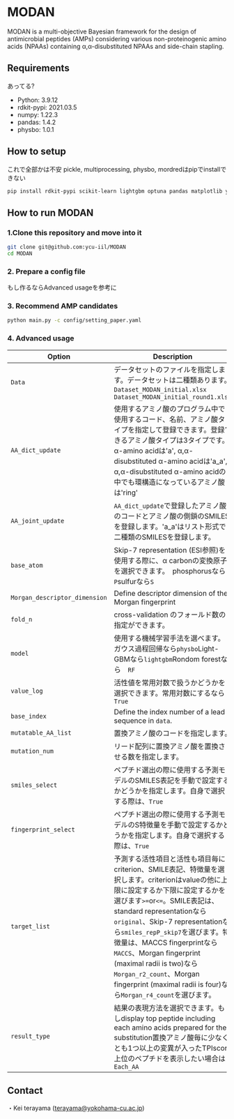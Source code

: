 # MODAN

MODAN is a multi-objective Bayesian framework for the design of antimicrobial peptides (AMPs) considering various non-proteinogenic amino acids (NPAAs) containing α,α-disubstituted NPAAs and side-chain stapling.

## Requirements
あってる?
- Python: 3.9.12
- rdkit-pypi: 2021.03.5
- numpy: 1.22.3
- pandas: 1.4.2
- physbo: 1.0.1

## How to setup

これで全部かは不安
pickle, multiprocessing, physbo, mordredはpipでinstallできない
```bash
pip install rdkit-pypi scikit-learn lightgbm optuna pandas matplotlib yaml argparse os
```

## How to run MODAN

### 1.Clone this repository and move into it
```bash
git clone git@github.com:ycu-iil/MODAN
cd MODAN
```

### 2. Prepare a config file
もし作るならAdvanced usageを参考に

### 3. Recommend AMP candidates 

```bash
python main.py -c config/setting_paper.yaml
```

### 4. Advanced usage

| Option  | Description |
| ------------- | ------------- |
| `Data`  | データセットのファイルを指定します。データセットは二種類あります。 `Dataset_MODAN_initial.xlsx`　`Dataset_MODAN_initial_round1.xlsx` |
| `AA_dict_update`  | 使用するアミノ酸のプログラム中で使用するコード、名前、アミノ酸タイプを指定して登録できます。登録できるアミノ酸タイプは3タイプです。α-amino acidは'a', α,α-disubstituted α-amino acidは'a_a', α,α-disubstituted α-amino acidの中でも環構造になっているアミノ酸は'ring'|
| `AA_joint_update` | `AA_dict_update`で登録したアミノ酸のコードとアミノ酸の側鎖のSMILESを登録します。'a_a'はリスト形式で二種類のSMILESを登録します。 |
| `base_atom` | Skip-7 representation (ESI参照)を使用する際に、α carbonの変換原子を選択できます。　phosphorusなら`P`sulfurなら`S`　|
| `Morgan_descriptor_dimension` | Define descriptor dimension of the Morgan fingerprint |
| `fold_n` | cross-validation のフォールド数の指定ができます。 |
| `model` | 使用する機械学習手法を選べます。ガウス過程回帰なら`physbo`Light-GBMなら`lightgbm`Rondom forestなら　`RF` |
| `value_log` |  活性値を常用対数で扱うかどうかを選択できます。常用対数にするなら`True` |
| `base_index` | Define the index number of a lead sequence in `data`. |
| `mutatable_AA_list` | 置換アミノ酸のコードを指定します。 |
| `mutation_num` | リード配列に置換アミノ酸を置換させる数を指定します。 |
| `smiles_select` | ペプチド選出の際に使用する予測モデルのSMILES表記を手動で設定するかどうかを指定します。自身で選択する際は、`True` |
| `fingerprint_select` | ペプチド選出の際に使用する予測モデルのS特徴量を手動で設定するかどうかを指定します。自身で選択する際は、`True` |
|`target_list`| 予測する活性項目と活性も項目毎にcriterion、SMILE表記、特徴量を選択します。criterionはvalueの他に上限に設定するか下限に設定するかを選びます`>=`or`<=`。SMILE表記は、standard representationなら`original`、Skip-7 representationなら`smiles_repP_skip7`を選びます。特徴量は、MACCS fingerprintなら`MACCS`、Morgan fingerprint (maximal radii is two)なら`Morgan_r2_count`、Morgan fingerprint (maximal radii is four)なら`Morgan_r4_count`を選びます。 |
| `result_type` | 結果の表現方法を選択できます。もしdisplay top peptide including each amino acids prepared for the substitution置換アミノ酸毎に少なくとも1つ以上の変異が入ったTPIscore上位のペプチドを表示したい場合は`Each_AA` |

## Contact
・Kei terayama (terayama@yokohama-cu.ac.jp)
